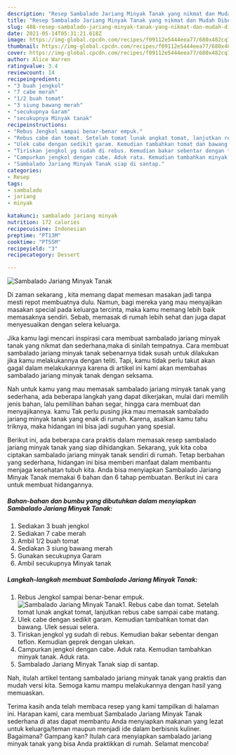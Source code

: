 ```yaml
---
description: "Resep Sambalado Jariang Minyak Tanak yang nikmat dan Mudah Dibuat"
title: "Resep Sambalado Jariang Minyak Tanak yang nikmat dan Mudah Dibuat"
slug: 488-resep-sambalado-jariang-minyak-tanak-yang-nikmat-dan-mudah-dibuat
date: 2021-05-14T05:31:21.618Z
image: https://img-global.cpcdn.com/recipes/f09112e5444eea77/680x482cq70/sambalado-jariang-minyak-tanak-foto-resep-utama.jpg
thumbnail: https://img-global.cpcdn.com/recipes/f09112e5444eea77/680x482cq70/sambalado-jariang-minyak-tanak-foto-resep-utama.jpg
cover: https://img-global.cpcdn.com/recipes/f09112e5444eea77/680x482cq70/sambalado-jariang-minyak-tanak-foto-resep-utama.jpg
author: Alice Warren
ratingvalue: 3.4
reviewcount: 14
recipeingredient:
- "3 buah jengkol"
- "7 cabe merah"
- "1/2 buah tomat"
- "3 siung bawang merah"
- "secukupnya Garam"
- "secukupnya Minyak tanak"
recipeinstructions:
- "Rebus Jengkol sampai benar-benar empuk."
- "Rebus cabe dan tomat. Setelah tomat lunak angkat tomat, lanjutkan rebus cabe sampai cabe matang."
- "Ulek cabe dengan sedikit garam. Kemudian tambahkan tomat dan bawang. Ulek sesuai selera."
- "Tiriskan jengkol yg sudah di rebus. Kemudian bakar sebentar dengan teflon. Kemudian geprek dengan ulekan."
- "Campurkan jengkol dengan cabe. Aduk rata. Kemudian tambahkan minyak tanak. Aduk rata."
- "Sambalado Jariang Minyak Tanak siap di santap."
categories:
- Resep
tags:
- sambalado
- jariang
- minyak

katakunci: sambalado jariang minyak 
nutrition: 172 calories
recipecuisine: Indonesian
preptime: "PT13M"
cooktime: "PT55M"
recipeyield: "3"
recipecategory: Dessert

---
```



![Sambalado Jariang Minyak Tanak](https://img-global.cpcdn.com/recipes/f09112e5444eea77/680x482cq70/sambalado-jariang-minyak-tanak-foto-resep-utama.jpg)

Di zaman  sekarang , kita memang dapat memesan masakan jadi tanpa mesti repot membuatnya dulu. Namun, bagi mereka yang mau menyajikan masakan special pada keluarga tercinta, maka kamu memang lebih baik memasaknya sendiri. Sebab, memasak di rumah lebih sehat dan juga dapat menyesuaikan dengan selera keluarga.

Jika kamu lagi mencari inspirasi cara membuat sambalado jariang minyak tanak yang nikmat dan sederhana,maka di sinilah tempatnya. Cara membuat sambalado jariang minyak tanak  sebenarnya tidak susah untuk dilakukan jika kamu melakukannya dengan teliti. Tapi, kamu tidak perlu takut akan gagal dalam melakukannya 
karena di artikel ini kami akan membahas sambalado jariang minyak tanak dengan seksama.  



Nah untuk kamu yang mau memasak sambalado jariang minyak tanak yang sederhana, ada beberapa langkah yang dapat dikerjakan, mulai dari memilih jenis bahan, lalu pemilihan bahan segar, hingga cara membuat dan menyajikannya. kamu Tak perlu pusing jika mau memasak sambalado jariang minyak tanak yang enak di rumah. Karena, asalkan kamu  tahu triknya, maka hidangan ini bisa jadi suguhan yang spesial.

Berikut ini, ada beberapa cara praktis  dalam memasak resep sambalado jariang minyak tanak yang siap dihidangkan. Sekarang, yuk kita coba ciptakan sambalado jariang minyak tanak sendiri di rumah. Tetap berbahan yang sederhana, hidangan ini bisa memberi manfaat dalam membantu menjaga kesehatan tubuh kita. Anda bisa menyiapkan Sambalado Jariang Minyak Tanak memakai 6 bahan dan 6 tahap pembuatan. Berikut ini cara untuk membuat hidangannya.

<!--inarticleads1-->

##### Bahan-bahan dan bumbu yang dibutuhkan dalam menyiapkan Sambalado Jariang Minyak Tanak:

1. Sediakan 3 buah jengkol
1. Sediakan 7 cabe merah
1. Ambil 1/2 buah tomat
1. Sediakan 3 siung bawang merah
1. Gunakan secukupnya Garam
1. Ambil secukupnya Minyak tanak




<!--inarticleads2-->

##### Langkah-langkah membuat Sambalado Jariang Minyak Tanak:

1. Rebus Jengkol sampai benar-benar empuk.
<img src="https://img-global.cpcdn.com/steps/bc477aa5fa61eb5a/160x128cq70/sambalado-jariang-minyak-tanak-langkah-memasak-1-foto.jpg" alt="Sambalado Jariang Minyak Tanak">1. Rebus cabe dan tomat. Setelah tomat lunak angkat tomat, lanjutkan rebus cabe sampai cabe matang.
1. Ulek cabe dengan sedikit garam. Kemudian tambahkan tomat dan bawang. Ulek sesuai selera.
1. Tiriskan jengkol yg sudah di rebus. Kemudian bakar sebentar dengan teflon. Kemudian geprek dengan ulekan.
1. Campurkan jengkol dengan cabe. Aduk rata. Kemudian tambahkan minyak tanak. Aduk rata.
1. Sambalado Jariang Minyak Tanak siap di santap.




Nah, itulah artikel tentang  sambalado jariang minyak tanak  yang praktis dan mudah versi kita. Semoga kamu mampu melakukannya dengan hasil yang memuaskan. 

Terima kasih anda telah membaca resep yang kami tampilkan di halaman ini. Harapan kami, cara membuat  Sambalado Jariang Minyak Tanak sederhana di atas dapat membantu Anda menyiapkan makanan yang lezat untuk keluarga/teman maupun menjadi ide dalam berbisnis kuliner. Bagaimana? Gampang kan? Itulah cara menyiapkan sambalado jariang minyak tanak yang bisa Anda praktikkan di rumah. Selamat mencoba!

